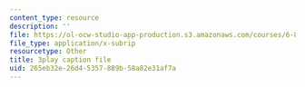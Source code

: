 ```yaml
---
content_type: resource
description: ''
file: https://ol-ocw-studio-app-production.s3.amazonaws.com/courses/6-858-computer-systems-security-fall-2014/265eb32e26d45357889b58a82e31af7a_I0Psvvky-44.vtt
file_type: application/x-subrip
resourcetype: Other
title: 3play caption file
uid: 265eb32e-26d4-5357-889b-58a82e31af7a
---
```

